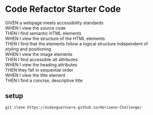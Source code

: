 # Code Refactor Starter Code
GIVEN a webpage meets accessibility standards<br>
WHEN I view the source code<br>
THEN I find semantic HTML elements<br>
WHEN I view the structure of the HTML elements<br>
THEN I find that the elements follow a logical structure independent of styling and positioning<br>
WHEN I view the image elements<br>
THEN I find accessible alt attributes<br>
WHEN I view the heading attributes<br>
THEN they fall in sequential order<br>
WHEN I view the title element<br>
THEN I find a concise, descriptive title<br>

## setup 
```
git clone https://aidanguarniere.github.io/Horiseon-Challenge/
```
